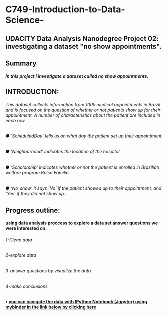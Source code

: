 # C749-Introduction-to-Data-Science-

## 		UDACITY Data Analysis Nanodegree Project 02: investigating a dataset "no show appointments". 
## Summary
##### In this project i investigate a dataset called no show appointments.
## INTRODUCTION:
###### This dataset collects information from 100k medical appointments in Brazil and is focused on the question of whether or not patients show up for their appointment. A number of characteristics about the patient are included in each row.
###### ● ‘ScheduledDay’ tells us on what day the patient set up their appointment.  
###### ● ‘Neighborhood’ indicates the location of the hospital.  
###### ● ‘Scholarship’ indicates whether or not the patient is enrolled in Brasilian welfare program Bolsa Família.  
###### ● ‘No_show’ it says ‘No’ if the patient showed up to their appointment, and ‘Yes’ if they did not show up.  
#####
## Progress outline: 
#### using data analysis proccess to explore a data set answer questions we were interested on.
###### 1-Clean data 
###### 2-explore data
###### 3-answer questions by visualize the data
###### 4-make conclusions
#### • [you can navigate the data with IPython Notebook (Jupyter) using mybinder in the link below by clicking here](https://mybinder.org/v2/gh/samedhaa/investigating-a-dataset-no-show-appointments-udacity-project2/master)  
